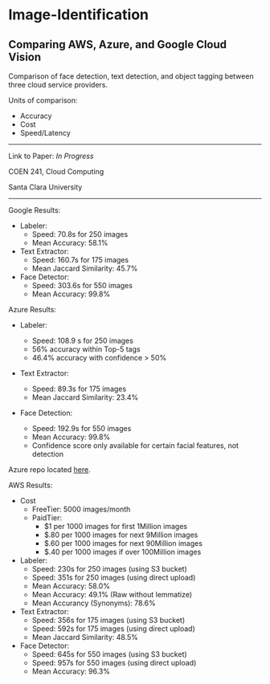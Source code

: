 # Image-Identification 
## Comparing AWS, Azure, and Google Cloud Vision 

Comparison of face detection, text detection, and object tagging between three cloud service providers.

Units of comparison:
- Accuracy
- Cost
- Speed/Latency

---
Link to Paper: <i>In Progress</i>

COEN 241, Cloud Computing

Santa Clara University 

---

Google Results:
- Labeler:
    - Speed: 70.8s for 250 images
    - Mean Accuracy: 58.1%
- Text Extractor:
    - Speed: 160.7s for 175 images
    - Mean Jaccard Similarity: 45.7%
- Face Detector:
    - Speed: 303.6s for 550 images
    - Mean Accuracy: 99.8%
    
Azure Results:
- Labeler:
    - Speed: 108.9 s for 250 images
    - 56% accuracy within Top-5 tags
    - 46.4% accuracy with confidence > 50%
- Text Extractor:
    - Speed: 89.3s for 175 images
    - Mean Jaccard Similarity: 23.4% 
    
- Face Detection:
    - Speed: 192.9s for 550 images
    - Mean Accuracy: 99.8% 
    - Confidence score only available for certain facial features, not detection

Azure repo located [here](https://github.com/jakesingh/azure_final).

AWS Results:
- Cost
    - FreeTier: 5000 images/month
    - PaidTier: 
         - $1 per 1000 images for first 1Million images
         - $.80 per 1000 images for next 9Million images
         - $.60 per 1000 images for next 90Million images
         - $.40 per 1000 images if over 100Million images 
- Labeler:
    - Speed: 230s for 250 images (using S3 bucket)
    - Speed: 351s for 250 images (using direct upload)
    - Mean Accuracy: 58.0%
    - Mean Accuracy: 49.1% (Raw without lemmatize)
    - Mean Accurancy (Synonyms): 78.6%
- Text Extractor:
    - Speed: 356s for 175 images (using S3 bucket)
    - Speed: 592s for 175 images (using direct upload)
    - Mean Jaccard Similarity: 48.5%
- Face Detector:
    - Speed: 645s for 550 images (using S3 bucket)
    - Speed: 957s for 550 images (using direct upload)
    - Mean Accuracy: 96.3%
